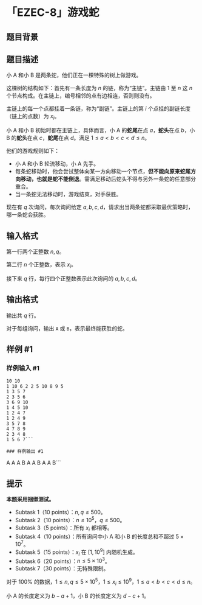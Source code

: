 # 「EZEC-8」游戏蛇

## 题目背景



## 题目描述

小 A 和小 B 是两条蛇，他们正在一棵特殊的树上做游戏。

这棵树的结构如下：首先有一条长度为 $n$ 的链，称为“主链”。主链由 $1$ 至 $n$ 这 $n$ 个节点构成。在主链上，编号相邻的点有边相连，否则则没有。

主链上的每一个点都挂着一条链，称为“副链”。主链上的第 $i$ 个点挂的副链长度（链上的点数）为 $x_i$。

小 A 和小 B 初始时都在主链上，具体而言，小 A 的**蛇尾**在点 $a$，**蛇头**在点 $b$，小 B 的**蛇头**在点 $c$，**蛇尾**在点 $d$。满足 $1\le a<b<c<d\le n$。

他们的游戏规则如下：
- 小 A 和小 B 轮流移动，小 A 先手。
- 每条蛇移动时，他会尝试整体向某一方向移动一个节点，**但不能向原来蛇尾方向移动，也就是蛇不能倒退**。需满足移动后蛇头不得与另外一条蛇的任意部分重合。
- 当一条蛇无法移动时，游戏结束，对手获胜。

现在有 $q$ 次询问，每次询问给定 $a,b,c,d$，请求出当两条蛇都采取最优策略时，哪一条蛇会获胜。

## 输入格式

第一行两个正整数 $n,q$。

第二行 $n$ 个正整数，表示 $x_i$。

接下来 $q$ 行，每行四个正整数表示此次询问的 $a,b,c,d$。

## 输出格式

输出共 $q$ 行。

对于每组询问，输出 `A` 或 `B`，表示最终能获胜的蛇。

## 样例 #1

### 样例输入 #1
```
10 10
1 10 6 2 2 5 10 8 9 5
1 3 5 7
2 3 5 6
3 6 9 10
1 4 5 10
1 2 4 7
1 2 4 9
3 5 7 8
4 7 8 9
2 3 4 8
1 5 6 7```

### 样例输出 #1

```
A
A
A
B
A
A
B
A
A
B```

## 提示

**本题采用捆绑测试。**

-  Subtask 1（10 points）：$n,q \le500$。
-  Subtask 2（10 points）：$n\le10^5$，$q\le500$。
-  Subtask 3（5 points）：所有 $x_i$ 都相等。
-  Subtask 4（10 points）：所有询问中小 A 和小 B 的长度总和不超过 $5\times10^7$。
-  Subtask 5（15 points）：$x_i$ 在 $[1,10^9]$ 内随机生成。
-  Subtask 6（20 points）：$n\le5\times10^3$。
-  Subtask 7（30 points）：无特殊限制。

对于 $100\%$ 的数据，$1\le n,q\le5\times10^5$，$1\le x_i\le10^9$，$1\le a<b<c<d\le n$。

小 A 的长度定义为 $b-a+1$，小 B 的长度定义为 $d-c+1$。
